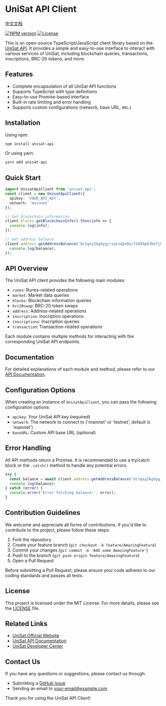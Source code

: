 # UniSat API Client

[中文文档](#) 

[![NPM version](https://img.shields.io/npm/v/unisat-api.svg)](https://www.npmjs.com/package/unisat-api)
[![License](https://img.shields.io/npm/l/unisat-api.svg)](https://github.com/IceHugh/unisat-api/blob/main/LICENSE)

This is an open-source TypeScript/JavaScript client library based on the [UniSat API](https://docs.unisat.io/). It provides a simple and easy-to-use interface to interact with various services of UniSat, including blockchain queries, transactions, inscriptions, BRC-20 tokens, and more.

## Features

- Complete encapsulation of all UniSat API functions
- Supports TypeScript with type definitions
- Easy-to-use Promise-based interface
- Built-in rate limiting and error handling
- Supports custom configurations (network, base URL, etc.)

## Installation

Using npm:

```bash
npm install unisat-api
```

Or using yarn:

```bash
yarn add unisat-api
```

## Quick Start

```typescript
import UnisatApiClient from 'unisat-api';
const client = new UnisatApiClient({
  apikey: 'YOUR_API_KEY',
  network: 'mainnet'
});

// Get blockchain information
client.blocks.getBlockchainInfo().then(info => {
  console.log(info);
});

// Get address balance
client.address.getAddressBalance('bc1qxy2kgdygjrsqtzq2n0yrf2493p83kkfjhx0wlh').then(balance => {
  console.log(balance);
});
```

## API Overview

The UniSat API client provides the following main modules:

- `runes`: Runes-related operations
- `market`: Market data queries
- `blocks`: Blockchain information queries
- `brc20swap`: BRC-20 token swaps
- `address`: Address-related operations
- `inscription`: Inscription operations
- `inscriptions`: Inscription queries
- `transaction`: Transaction-related operations

Each module contains multiple methods for interacting with the corresponding UniSat API endpoints.

## Documentation

For detailed explanations of each module and method, please refer to our [API Documentation](https://github.com/IceHugh/unisat-api/blob/main/docs/API.md).

## Configuration Options

When creating an instance of `UnisatApiClient`, you can pass the following configuration options:

- `apikey`: Your UniSat API key (required)
- `network`: The network to connect to ('mainnet' or 'testnet', default is 'mainnet')
- `baseURL`: Custom API base URL (optional)

## Error Handling

All API methods return a Promise. It is recommended to use a try/catch block or the `.catch()` method to handle any potential errors.

```typescript
try {
  const balance = await client.address.getAddressBalance('bc1qxy2kgdygjrsqtzq2n0yrf2493p83kkfjhx0wlh');
  console.log(balance);
} catch (error) {
  console.error('Error fetching balance:', error);
}
```

## Contribution Guidelines

We welcome and appreciate all forms of contributions. If you'd like to contribute to the project, please follow these steps:

1. Fork the repository
2. Create your feature branch (`git checkout -b feature/AmazingFeature`)
3. Commit your changes (`git commit -m 'Add some AmazingFeature'`)
4. Push to the branch (`git push origin feature/AmazingFeature`)
5. Open a Pull Request

Before submitting a Pull Request, please ensure your code adheres to our coding standards and passes all tests.

## License

This project is licensed under the MIT License. For more details, please see the [LICENSE](https://github.com/IceHugh/unisat-api/blob/main/LICENSE) file.

## Related Links

- [UniSat Official Website](https://unisat.io/)
- [UniSat API Documentation](https://docs.unisat.io/)
- [UniSat Developer Center](https://docs.unisat.io/dev)

## Contact Us

If you have any questions or suggestions, please contact us through:

- Submitting a [GitHub Issue](https://github.com/IceHugh/unisat-api/issues)
- Sending an email to [your-email@example.com](mailto:your-email@example.com)

Thank you for using the UniSat API Client!